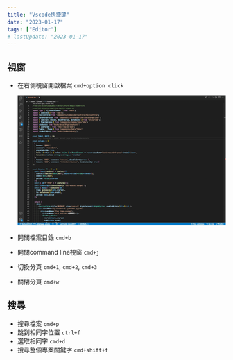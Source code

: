 ```yaml
---
title: "Vscode快捷鍵"
date: "2023-01-17"
tags: ["Editor"]
# lastUpdate: "2023-01-17"
---
```


## 視窗
* 在右側視窗開啟檔案 `cmd+option click`

  ![openInNewWindow](./openInNewWindow.gif)
* 開關檔案目錄 `cmd+b`
* 開關command line視窗 `cmd+j`
* 切換分頁 `cmd+1`, `cmd+2`, `cmd+3`
* 關閉分頁 `cmd+w`

## 搜尋
* 搜尋檔案 `cmd+p`
* 跳到相同字位置 `ctrl+f`
* 選取相同字 `cmd+d`
* 搜尋整個專案關鍵字 `cmd+shift+f`